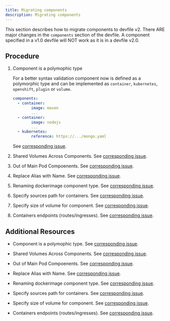 ```yaml
---
title: Migrating components
description: Migrating components
---
```


This section describes how to migrate components to devfile v2. There
ARE major changes in the `components` section of the devfile. A
component specified in a v1.0 devfile will NOT work as it is in a
devfile v2.0.

## Procedure

1. Component is a polymophic type

    For a better syntax validation component now is defined as a
    polymorphic type and can be implemented as `container`,
    `kubernetes`, `openshift`, `plugin` or `volume`.

    ```yaml {% title="v2.0" filename="devfile.yaml" %}
    components:
      - container:
            image: maven
            ...
      - container:
            image: nodejs
            ...
      - kubernetes:
            reference: https://.../mongo.yaml
    ```

    See [corresponding
    issue](https://github.com/che-incubator/devworkspace-api/issues/4).

2. Shared Volumes Across Components. See [corresponding
    issue](https://github.com/che-incubator/devworkspace-api/issues/19).

3. Out of Main Pod Compoenents. See [corresponding
    issue](https://github.com/devfile/api/issues/48).

4. Replace Alias with Name. See [corresponding
    issue](https://github.com/che-incubator/devworkspace-api/issues/9).

5. Renaming dockerimage component type. See [corresponding
    issue](https://github.com/che-incubator/devworkspace-api/issues/8).

6. Specify sources path for containers. See [corresponding
    issue](https://github.com/che-incubator/devworkspace-api/issues/17).

7. Specify size of volume for component. See [corresponding
    issue](https://github.com/che-incubator/devworkspace-api/issues/14).

8. Containers endpoints (routes/ingresses). See [corresponding
    issue](https://github.com/che-incubator/devworkspace-api/issues/33).

## Additional Resources

- Component is a polymophic type. See [corresponding
    issue](https://github.com/che-incubator/devworkspace-api/issues/4).

- Shared Volumes Across Components. See [corresponding
    issue](https://github.com/che-incubator/devworkspace-api/issues/19).

- Out of Main Pod Compoenents. See [corresponding
    issue](https://github.com/devfile/api/issues/48).

- Replace Alias with Name. See [corresponding
    issue](https://github.com/che-incubator/devworkspace-api/issues/9).

- Renaming dockerimage component type. See [corresponding
    issue](https://github.com/che-incubator/devworkspace-api/issues/8).

- Specify sources path for containers. See [corresponding
    issue](https://github.com/che-incubator/devworkspace-api/issues/17).

- Specify size of volume for component. See [corresponding
    issue](https://github.com/che-incubator/devworkspace-api/issues/14).

- Containers endpoints (routes/ingresses). See [corresponding
    issue](https://github.com/che-incubator/devworkspace-api/issues/33).
